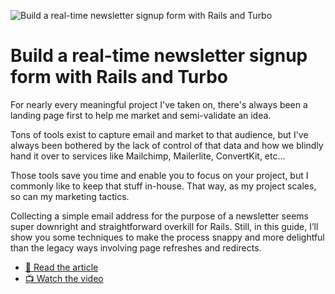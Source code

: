 ![Build a real-time newsletter signup form with Rails and Turbo](https://f001.backblazeb2.com/file/webcrunch/real-time-newsletter.jpg)

# Build a real-time newsletter signup form with Rails and Turbo

For nearly every meaningful project I've taken on, there's always been a landing page first to help me market and semi-validate an idea.

Tons of tools exist to capture email and market to that audience, but I've always been bothered by the lack of control of that data and how we blindly hand it over to services like Mailchimp, Mailerlite, ConvertKit, etc...

Those tools save you time and enable you to focus on your project, but I commonly like to keep that stuff in-house. That way, as my project scales, so can my marketing tactics.

Collecting a simple email address for the purpose of a newsletter seems super downright and straightforward overkill for Rails. Still, in this guide, I’ll show you some techniques to make the process snappy and more delightful than the legacy ways involving page refreshes and redirects.

- [📕 Read the article](https://web-crunch.com/posts/build-a-realtime-newsletter-rails-turbo)
- [📺 Watch the video](https://youtu.be/6rj89Ghy8q0)
